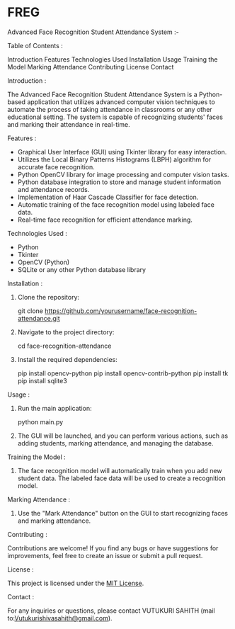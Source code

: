 # FREG

Advanced Face Recognition Student Attendance System :-

Table of Contents :

Introduction
Features
Technologies Used
Installation
Usage
Training the Model
Marking Attendance
Contributing
License
Contact

Introduction :

The Advanced Face Recognition Student Attendance System is a Python-based application that utilizes advanced computer vision techniques to automate the process of taking attendance in classrooms or any other educational setting. The system is capable of recognizing students' faces and marking their attendance in real-time.

Features :

- Graphical User Interface (GUI) using Tkinter library for easy interaction.
- Utilizes the Local Binary Patterns Histograms (LBPH) algorithm for accurate face recognition.
- Python OpenCV library for image processing and computer vision tasks.
- Python database integration to store and manage student information and attendance records.
- Implementation of Haar Cascade Classifier for face detection.
- Automatic training of the face recognition model using labeled face data.
- Real-time face recognition for efficient attendance marking.

Technologies Used :

- Python
- Tkinter
- OpenCV (Python)
- SQLite or any other Python database library


Installation :

1. Clone the repository:

 
   git clone https://github.com/yourusername/face-recognition-attendance.git
   

2. Navigate to the project directory:

   
   cd face-recognition-attendance
   

3. Install the required dependencies:
 
   pip install opencv-python
   pip install opencv-contrib-python
   pip install tk
   pip install sqlite3  

Usage :

1. Run the main application:

   python main.py
 
2. The GUI will be launched, and you can perform various actions, such as adding students, marking attendance, and managing the database.


Training the Model :

1. The face recognition model will automatically train when you add new student data. The labeled face data will be used to create a recognition model.

Marking Attendance :

1. Use the "Mark Attendance" button on the GUI to start recognizing faces and marking attendance.


Contributing :

Contributions are welcome! If you find any bugs or have suggestions for improvements, feel free to create an issue or submit a pull request.

License :

This project is licensed under the [MIT License](LICENSE).

Contact :

For any inquiries or questions, please contact VUTUKURI SAHITH
  (mail to:Vutukurishivasahith@gmail.com).

